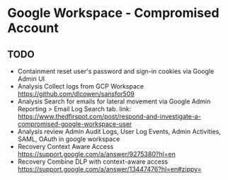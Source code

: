 # Google Workspace - Compromised Account

## TODO
- Containment reset user's password and sign-in cookies via Google Admin UI
- Analysis Collect logs from GCP Workspace https://github.com/dlcowen/sansfor509
- Analysis Search for emails for lateral movement via Google Admin Reporting > Email Log Search tab. link: https://www.thedfirspot.com/post/respond-and-investigate-a-compromised-google-workspace-user
- Analysis review Admin Audit Logs, User Log Events, Admin Activities, SAML, OAuth in google workspace
- Recovery Context Aware Access https://support.google.com/a/answer/9275380?hl=en
- Recovery Combine DLP with context-aware access https://support.google.com/a/answer/13447476?hl=en#zippy=